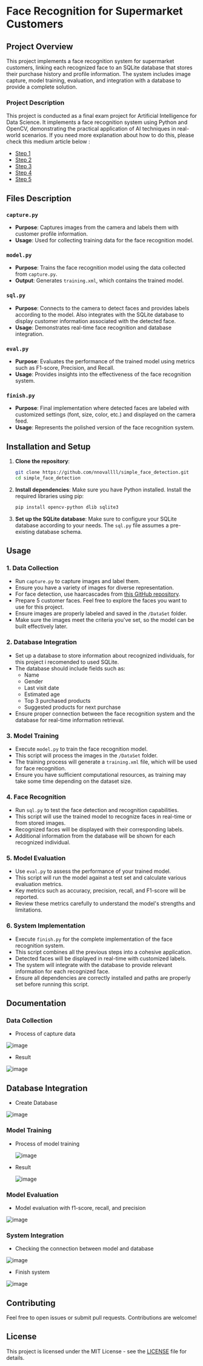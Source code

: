 # Face Recognition for Supermarket Customers

## Project Overview

This project implements a face recognition system for supermarket customers, linking each recognized face to an SQLite database that stores their purchase history and profile information. The system includes image capture, model training, evaluation, and integration with a database to provide a complete solution.

### Project Description
This project is conducted as a final exam project for Artificial Intelligence for Data Science. It implements a face recognition system using Python and OpenCV, demonstrating the practical application of AI techniques in real-world scenarios.
If you need more explanation about how to do this, please check this medium article below :
- [Step 1](https://medium.com/@986110101/pengenalan-wajah-1-6dc7d788fd07)
- [Step 2](https://medium.com/@986110101/pengenalan-wajah-2-5152fa2ee5da)
- [Step 3](https://medium.com/@986110101/pengenalan-wajah-3-c05a6422113e)
- [Step 4](https://medium.com/@986110101/pengenalan-wajah-4-a00b3213e49d)
- [Step 5](https://medium.com/@986110101/pengenalan-wajah-5-cb65f3726e44)

## Files Description

### `capture.py`

- **Purpose**: Captures images from the camera and labels them with customer profile information.
- **Usage**: Used for collecting training data for the face recognition model.

### `model.py`

- **Purpose**: Trains the face recognition model using the data collected from `capture.py`.
- **Output**: Generates `training.xml`, which contains the trained model.

### `sql.py`

- **Purpose**: Connects to the camera to detect faces and provides labels according to the model. Also integrates with the SQLite database to display customer information associated with the detected face.
- **Usage**: Demonstrates real-time face recognition and database integration.

### `eval.py`

- **Purpose**: Evaluates the performance of the trained model using metrics such as F1-score, Precision, and Recall.
- **Usage**: Provides insights into the effectiveness of the face recognition system.

### `finish.py`

- **Purpose**: Final implementation where detected faces are labeled with customized settings (font, size, color, etc.) and displayed on the camera feed.
- **Usage**: Represents the polished version of the face recognition system.

## Installation and Setup

1. **Clone the repository**:
   ```bash
   git clone https://github.com/nnovallll/simple_face_detection.git
   cd simple_face_detection
   ```

2. **Install dependencies**:
   Make sure you have Python installed. Install the required libraries using pip:
   ```bash
   pip install opencv-python dlib sqlite3
   ```

3. **Set up the SQLite database**:
   Make sure to configure your SQLite database according to your needs. The `sql.py` file assumes a pre-existing database schema.

## Usage

### 1. Data Collection

- Run `capture.py` to capture images and label them.
- Ensure you have a variety of images for diverse representation.
- For face detection, use haarcascades from [this GitHub repository](https://github.com/opencv/opencv/tree/master/data/haarcascades).
- Prepare 5 customer faces. Feel free to explore the faces you want to use for this project.
- Ensure images are properly labeled and saved in the `/DataSet` folder.
- Make sure the images meet the criteria you've set, so the model can be built effectively later.

### 2. Database Integration
- Set up a database to store information about recognized individuals, for this project i recomended to used SQLite.
- The database should include fields such as:
    - Name
    - Gender
    - Last visit date
    - Estimated age
    - Top 3 purchased products
    - Suggested products for next purchase
- Ensure proper connection between the face recognition system and the database for real-time information retrieval.

### 3. Model Training

- Execute `model.py` to train the face recognition model.
- This script will process the images in the `/DataSet` folder.
- The training process will generate a `training.xml` file, which will be used for face recognition.
- Ensure you have sufficient computational resources, as training may take some time depending on the dataset size.

### 4. Face Recognition

- Run `sql.py` to test the face detection and recognition capabilities.
- This script will use the trained model to recognize faces in real-time or from stored images.
- Recognized faces will be displayed with their corresponding labels.
- Additional information from the database will be shown for each recognized individual.

### 5. Model Evaluation

- Use `eval.py` to assess the performance of your trained model.
- This script will run the model against a test set and calculate various evaluation metrics.
- Key metrics such as accuracy, precision, recall, and F1-score will be reported.
- Review these metrics carefully to understand the model's strengths and limitations.

### 6. System Implementation

- Execute `finish.py` for the complete implementation of the face recognition system.
- This script combines all the previous steps into a cohesive application.
- Detected faces will be displayed in real-time with customized labels.
- The system will integrate with the database to provide relevant information for each recognized face.
- Ensure all dependencies are correctly installed and paths are properly set before running this script.


## Documentation

### **Data Collection**

- Process of capture data

 ![image](https://github.com/user-attachments/assets/ccef7d6c-b9e0-4030-b742-2535b9afcf7b)

- Result

 ![image](https://github.com/user-attachments/assets/7fb3b13c-e2f6-4aaf-8a67-df1e5d73a2cf)

## **Database Integration**

- Create Database

![image](https://github.com/user-attachments/assets/27ec0c1b-b095-4fd9-b0cf-3717bbcd1641)

### **Model Training**

- Process of model training

  ![image](https://github.com/user-attachments/assets/61dcd919-4d87-4d65-a752-fa9bbd4c71d9)

- Result

  ![image](https://github.com/user-attachments/assets/c3485cdf-8054-458f-a162-beed5e014f60)
  
### **Model Evaluation**

- Model evaluation with f1-score, recall, and precision

![image](https://github.com/user-attachments/assets/9c3fab52-6818-4417-aa44-76402aaee48a)

### System Integration 

- Checking the connection between model and database

![image](https://github.com/user-attachments/assets/8251e23e-da56-491d-9231-8af8efb6d3f0)

- Finish system

![image](https://github.com/user-attachments/assets/f546f30d-6309-4795-80e4-2af8b1ee2962)

## Contributing

Feel free to open issues or submit pull requests. Contributions are welcome!

## License

This project is licensed under the MIT License - see the [LICENSE](LICENSE) file for details.
